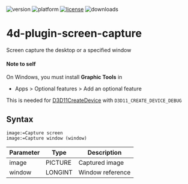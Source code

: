 ![version](https://img.shields.io/badge/version-17%2B-3E8B93)
![platform](https://img.shields.io/static/v1?label=platform&message=mac-intel%20|%20mac-arm%20|%20win-64&color=blue)
[![license](https://img.shields.io/github/license/miyako/4d-plugin-screen-capture)](LICENSE)
![downloads](https://img.shields.io/github/downloads/miyako/4d-plugin-screen-capture/total)

4d-plugin-screen-capture
========================

Screen capture the desktop or a specified window

#### Note to self

On Windows, you must install **Graphic Tools** in 

* Apps > Optional features > Add an optional feature

This is needed for [D3D11CreateDevice](https://learn.microsoft.com/en-us/windows/win32/api/d3d11/nf-d3d11-d3d11createdevice) with `D3D11_CREATE_DEVICE_DEBUG`

## Syntax

```4d
image:=Capture screen
image:=Capture window (window)
```

Parameter|Type|Description
------------|------------|----
image|PICTURE|Captured image
window|LONGINT|Window reference
